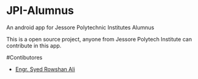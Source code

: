 # JPI-Alumnus
An android app for Jessore Polytechnic Institutes Alumnus

This is a open source project, anyone from Jessore Polytech Institute can contribute in this app.

#Contibutores
* [Engr. Syed Rowshan Ali](https://github.com/Engr-Rowshan)
